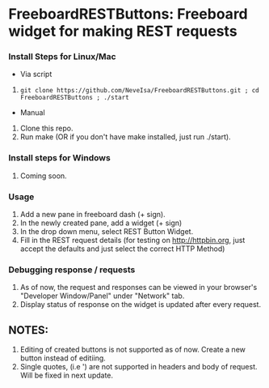 # FreeboardRESTButtons:  Freeboard widget for making REST requests

### Install Steps for Linux/Mac
 
 - Via script
 1. `git clone https://github.com/NeveIsa/FreeboardRESTButtons.git ; cd FreeboardRESTButtons ; ./start` 

 - Manual
 1. Clone this repo.
 2. Run make (OR if you don't have make installed, just run ./start).

### Install steps for Windows
 1. Coming soon.



### Usage
 1. Add a new pane in freeboard dash (+ sign).
 2. In the newly created pane, add a widget (+ sign)
 3. In the drop down menu, select REST Button Widget.
 4. Fill in the REST request details  (for testing on http://httpbin.org, just accept the defaults and just select the correct HTTP Method)

### Debugging response / requests
 1. As of now, the request and responses can be viewed in your browser's "Developer Window/Panel" under "Network" tab.
 2. Display status of response on the widget is updated after every request.

## NOTES:
  1. Editing of created buttons is not supported as of now. Create a new button instead of editiing.
  2. Single quotes, (i.e ') are not supported in headers and body of request. Will be fixed in next update.
